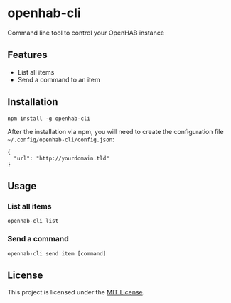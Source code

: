 openhab-cli
=========================================================

Command line tool to control your OpenHAB instance

Features
---------------------------------------------------------

- List all items
- Send a command to an item

Installation
------------------------------------------------------------------------------

```
npm install -g openhab-cli
```

After the installation via npm, you will need to create the configuration file ```~/.config/openhab-cli/config.json```:

```
{
  "url": "http://yourdomain.tld"
}
```

Usage
------------------------------------------------------------------------------

### List all items

```
openhab-cli list
```

### Send a command

```
openhab-cli send item [command]
```

License
------------------------------------------------------------------------------

This project is licensed under the [MIT License](LICENSE).
